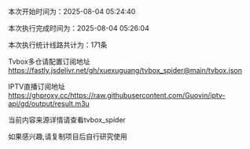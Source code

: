 
本次开始时间为：2025-08-04 05:24:40

本次执行完成时间为：2025-08-04 05:26:04

本次执行统计线路共计为：171条

Tvbox多仓请配置订阅地址 https://fastly.jsdelivr.net/gh/xuexuguang/tvbox_spider@main/tvbox.json

IPTV直播订阅地址 https://ghproxy.cc/https://raw.githubusercontent.com/Guovin/iptv-api/gd/output/result.m3u

当前内容来源详情请查看tvbox_spider

如果感兴趣,请复制项目后自行研究使用
